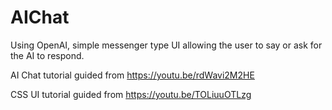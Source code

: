 # AIChat

Using OpenAI, simple messenger type UI allowing the user to say or ask for the AI to respond.

AI Chat tutorial guided from https://youtu.be/rdWavi2M2HE

CSS UI tutorial guided from https://youtu.be/TOLiuuOTLzg
